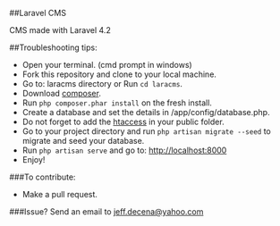 ##Laravel CMS

CMS made with Laravel 4.2

##Troubleshooting tips:

- Open your terminal. (cmd prompt in windows)
- Fork this repository and clone to your local machine.
- Go to: laracms directory or Run `cd laracms`.
- Download [composer](https://getcomposer.org/download).
- Run `php composer.phar install` on the fresh install.
- Create a database and set the details in /app/config/database.php.
- Do not forget to add the [htaccess](http://laravel.com/docs/4.2/installation#pretty-urls) in your public folder.
- Go to your project directory and run  `php artisan migrate --seed` to migrate and seed your database.
- Run `php artisan serve` and go to: [http://localhost:8000](http://localhost:8000)
- Enjoy!

###To contribute:
- Make a pull request.

###Issue? Send an email to jeff.decena@yahoo.com